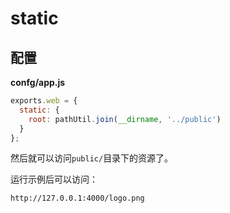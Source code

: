 # static


## 配置

**confg/app.js**

```js
exports.web = {
  static: {
    root: pathUtil.join(__dirname, '../public')
  }
};
```

然后就可以访问`public/`目录下的资源了。

运行示例后可以访问：

```
http://127.0.0.1:4000/logo.png
```
